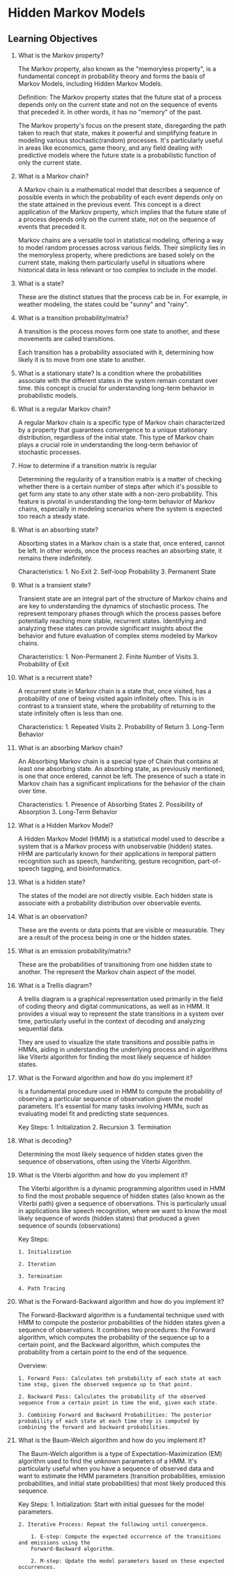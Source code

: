 # Hidden Markov Models

## Learning Objectives

1. What is the Markov property?

    The Markov property, also known as the "memoryless property", is a fundamental concept in probability theory and forms the basis of Markov Models, including Hidden Markov Models.

    Definition:
        The Markov property states that the future stat of a process depends only on the current state and not on the sequence of events that preceded it. In other words, it has no "memory" of the past.

    The Markov property's focus on the present state, disregarding the path taken to reach that state, makes it powerful and simplifying feature in modeling various stochastic(random) processes. It's particularly useful in areas like economics, game theory, and any field dealing with predictive models where the future state is a probabilistic function of only the current state.

2. What is a Markov chain?

    A Markov chain is a mathematical model that describes a sequence of possible events in which the probability of each event depends only on the state attained in the previous event. This concept is a direct application of the Markov property, which implies that the future state of a process depends only on the current state, not on the sequence of events that preceded it.

    Markov chains are a versatile tool in statistical modeling, offering a way to model random processes across various fields. Their simplicity lies in the memoryless property, where predictions are based solely on the current state, making them particularly useful in situations where historical data in less relevant or too complex to include in the model.

3. What is a state?

    These are the distinct statues that the process cab be in. For example, in weather modeling, the states could be "sunny" and "rainy".

4. What is a transition probability/matrix?

    A transition is the process moves form one state to another, and these movements are called transitions.

    Each transition has a probability associated with it, determining how likely it is to move from one state to another.

5. What is a stationary state?
    Is a condition where the probabilities associate with the different states in the system remain constant over time. this concept is crucial for understanding long-term behavior in probabilistic models.

6. What is a regular Markov chain?

    A regular Markov chain is a specific type of Markov chain characterized by a property that guarantees convergence to a unique stationary distribution, regardless of the initial state. This type of Markov chain plays a crucial role in understanding the long-term behavior of stochastic processes.

7. How to determine if a transition matrix is regular

    Determining the regularity of a transition matrix is a matter of checking whether there is a certain number of steps after which it's possible to get form any state to any other state with a non-zero probability. This feature is pivotal in understanding the long-term behavior of Markov chains, especially in modeling scenarios where the system is expected too reach a steady state.



8. What is an absorbing state?

    Absorbing states in a Markov chain is a state that, once entered, cannot be left. In other words, once the process reaches an absorbing state, it remains there indefinitely.

    Characteristics:
        1. No Exit
        2. Self-loop Probability
        3. Permanent State

9. What is a transient state?

    Transient state are an integral part of the structure of Markov chains and are key to understanding the dynamics of stochastic process. The  represent temporary phases through which the process passes before potentially reaching more stable, recurrent states. Identifying and analyzing these states can provide significant insights about the behavior and future evaluation of complex stems modeled by Markov chains.

    Characteristics:
        1. Non-Permanent
        2. Finite Number of Visits
        3. Probability of Exit

10. What is a recurrent state?

    A recurrent state in Markov chain is a state that, once visited, has a probability of one of being visited again infinitely often. This is in contrast to a transient state, where the probability of returning to the state infinitely often is less than one.

    Characteristics:
        1. Repeated Visits
        2. Probability of Return
        3. Long-Term Behavior

11. What is an absorbing Markov chain?

    An Absorbing Markov chain is a special type of Chain that contains at least one absorbing state. An absorbing state, as previously mentioned, is one that once entered, cannot be left. The presence of such a state in Markov chain has a significant implications for the behavior of the chain over time.

    Characteristics:
        1. Presence of Absorbing States
        2. Possibility of Absorption
        3. Long-Term Behavior

12. What is a Hidden Markov Model?

    A Hidden Markov Model (HMM) is a statistical model used to describe a system that is a Markov process with unobservable (hidden) states. HHM are particularly known for their applications in temporal pattern recognition such as speech, handwriting, gesture recognition, part-of-speech tagging, and bioinformatics.

13. What is a hidden state?

    The states of the model are not directly visible. Each hidden state is associate with a probability distribution over observable events.

14. What is an observation?

    These are the events or data points that are visible or measurable. They are a result of the process being in one or the hidden states.

15. What is an emission probability/matrix?

    These are the probabilities of transitioning from one hidden state to another. The represent the Markov chain aspect of the model.

16. What is a Trellis diagram?

    A trellis diagram is a graphical representation used primarily in the field of coding theory and digital communications, as well as in HMM. It provides a visual way to represent the state transitions in a system over time, particularly useful in the context of decoding and analyzing sequential data.

    They are used to visualize the state transitions and possible paths in HMMs, aiding in understanding the underlying process and in algorithms like Viterbi algorithm for finding the most likely sequence of hidden states.

17. What is the Forward algorithm and how do you implement it?

    Is a fundamental procedure used in HMM to compute the probability of observing a particular sequence of observation given the model parameters. It's essential for many tasks involving HMMs, such as evaluating model fit and predicting state sequences.

    Key Steps:
        1. Initialization
        2. Recursion
        3. Termination

18. What is decoding?

    Determining the most likely sequence of hidden states given the sequence of observations, often using the Viterbi Algorithm.

19. What is the Viterbi algorithm and how do you implement it?

    The Viterbi algorithm is a dynamic programming algorithm used in HMM to find the most probable sequence of hidden states (also known as the Viterbi path) given a sequence of observations. This is particularly usual in applications like speech recognition, where we want to know the most likely sequence of words (hidden states) that produced a given sequence of sounds (observations)

    Key Steps:

        1. Initialization

        2. Iteration

        3. Termination
        
        4. Path Tracing

20. What is the Forward-Backward algorithm and how do you implement it?

    The Forward-Backward algorithm is a fundamental technique used with HMM to compute the posterior probabilities of the hidden states given a sequence of observations. It combines two procedures: the Forward algorithm, which computes the probability of the sequence up to a certain point, and the Backward algorithm, which computes the probability from a certain point to the end of the sequence.

    Overview:

        1. Forward Pass: Calculates teh probability of each state at each time step, given the observed sequence up to that point.

        2. Backward Pass: Calculates the probability of the observed sequence from a certain point in time the end, given each state.

        3. Combining Forward and Backward Probabilities: The posterior probability of each state at each time step is computed by combining the forward and backward probabilities.


21. What is the Baum-Welch algorithm and how do you implement it?

    The Baum-Welch algorithm is a type of Expectation-Maximization (EM) algorithm used to find the unknown parameters of a HMM. It's particularly useful when you have a sequence of observed data and want to estimate the HMM parameters (transition probabilities, emission probabilities, and initial state probabilities) that most likely produced this sequence.

    Key Steps:
        1. Initialization: Start with initial guesses for the model parameters.

        2. Iterative Process: Repeat the following until convergence.

            1. E-step: Compute the expected occurrence of the transitions and emissions using the
            Forward-Backward algorithm.

            2. M-step: Update the model parameters based on these expected occurrences.
